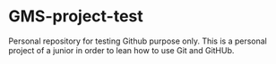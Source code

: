 # GMS-project-test
Personal repository for testing Github purpose only.
This is a personal project of a junior in order to lean how to use Git and GitHUb.
